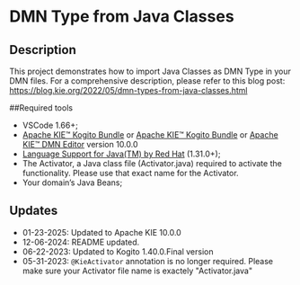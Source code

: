 # DMN Type from Java Classes

## Description
This project demonstrates how to import Java Classes as DMN Type in your DMN files.
For a comprehensive description, please refer to this blog post: https://blog.kie.org/2022/05/dmn-types-from-java-classes.html

##Required tools
- VSCode 1.66+;
- [Apache KIE™ Kogito Bundle](https://marketplace.visualstudio.com/items?itemName=kie-group.vscode-extension-kogito-bundle) or [Apache KIE™ Kogito Bundle](https://marketplace.visualstudio.com/items?itemName=kie-group.vscode-extension-kie-ba-bundle) or [Apache KIE™ DMN Editor](https://marketplace.visualstudio.com/items?itemName=kie-group.dmn-vscode-extension) version 10.0.0
- [Language Support for Java(TM) by Red Hat](https://marketplace.visualstudio.com/items?itemName=redhat.java) (1.31.0+);
- The Activator, a Java class file (Activator.java) required to activate the functionality. Please use that exact name for the Activator.
- Your domain’s Java Beans;

## Updates
- 01-23-2025: Updated to Apache KIE 10.0.0
- 12-06-2024: README updated.
- 06-22-2023: Updated to Kogito 1.40.0.Final version
- 05-31-2023: `@KieActivator` annotation is no longer required. Please make sure your Activator file name is exactely "Activator.java"